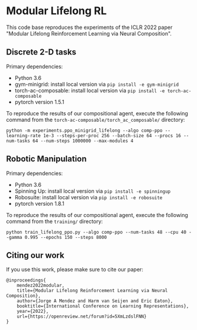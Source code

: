 # Modular Lifelong RL

This code base reproduces the experiments of the ICLR 2022 paper "Modular Lifelong Reinforcement Learning via Neural Composition". 

## Discrete 2-D tasks

Primary dependencies: 
- Python 3.6
- gym-minigrid: install local version via `pip install -e gym-minigrid`
- torch-ac-composable: install local version via `pip install -e torch-ac-composable`
- pytorch version 1.5.1

To reproduce the results of our compositional agent, execute the following command from the `torch-ac-composable/torch_ac_composable/` directory:

`python -m experiments.ppo_minigrid_lifelong --algo comp-ppo --learning-rate 1e-3 --steps-per-proc 256 --batch-size 64 --procs 16 --num-tasks 64 --num-steps 1000000 --max-modules 4`

## Robotic Manipulation

Primary dependencies:
- Python 3.6
- Spinning Up: install local version via `pip install -e spinningup`
- Robosuite: install local version via `pip install -e robosuite`
- pytorch version 1.8.1

To reproduce the results of our compositional agent, execute the following command from the `training/` directory:

`python train_lifelong_ppo.py --algo comp-ppo --num-tasks 48 --cpu 40 --gamma 0.995 --epochs 150 --steps 8000`

## Citing our work

If you use this work, please make sure to cite our paper:

```
@inproceedings{
    mendez2022modular,
    title={Modular Lifelong Reinforcement Learning via Neural Composition},
    author={Jorge A Mendez and Harm van Seijen and Eric Eaton},
    booktitle={International Conference on Learning Representations},
    year={2022},
    url={https://openreview.net/forum?id=5XmLzdslFNN}
}
```

